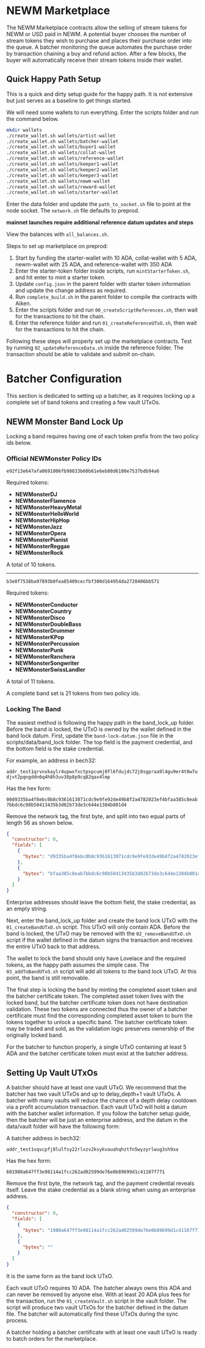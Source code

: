 # NEWM Marketplace

The NEWM Marketplace contracts allow the selling of stream tokens for NEWM or USD paid in NEWM. A potential buyer chooses the number of stream tokens they wish to purchase and places their purchase order into the queue. A batcher monitoring the queue automates the purchase order by transaction chaining a buy and refund action. After a few blocks, the buyer will automatically receive their stream tokens inside their wallet.

## Quick Happy Path Setup

This is a quick and dirty setup guide for the happy path. It is not extensive but just serves as a baseline to get things started.

We will need some wallets to run everything. Enter the scripts folder and run the command below.

```bash
mkdir wallets
./create_wallet.sh wallets/artist-wallet
./create_wallet.sh wallets/batcher-wallet
./create_wallet.sh wallets/buyer1-wallet
./create_wallet.sh wallets/collat-wallet
./create_wallet.sh wallets/reference-wallet
./create_wallet.sh wallets/keeper1-wallet
./create_wallet.sh wallets/keeper2-wallet
./create_wallet.sh wallets/keeper3-wallet
./create_wallet.sh wallets/newm-wallet
./create_wallet.sh wallets/reward-wallet
./create_wallet.sh wallets/starter-wallet
```

Enter the data folder and update the `path_to_socket.sh` file to point at the node socket. The `network.sh` file defaults to preprod.

**mainnet launches require additional reference datum updates and steps**

View the balances with `all_balances.sh`. 

Steps to set up marketplace on preprod:

1. Start by funding the starter-wallet with 10 ADA, collat-wallet with 5 ADA, newm-wallet with 25 ADA, and reference-wallet with 350 ADA
2. Enter the starter-token folder inside scripts, run `mintStarterToken.sh`, and hit enter to mint a starter token.
3. Update `config.json` in the parent folder with starter token information and update the change address as required.
4. Run `complete_build.sh` in the parent folder to compile the contracts with Aiken.
5. Enter the scripts folder and run `00_createScriptReferences.sh`, then wait for the transactions to hit the chain.
6. Enter the reference folder and run `01_createReferenceUTxO.sh`, then wait for the transactions to hit the chain.

Following these steps will properly set up the marketplace contracts. Test by running `02_updateReferenceData.sh` inside the reference folder. The transaction should be able to validate and submit on-chain. 

# Batcher Configuration

This section is dedicated to setting up a batcher, as it requires locking up a complete set of band tokens and creating a few vault UTxOs.

## NEWM Monster Band Lock Up

Locking a band requires having one of each token prefix from the two policy ids below.

### Official NEWMonster Policy IDs

`e92f13e647afa0691006fb98833b60b61e6eb88d6180e7537bdb94a6`

Required tokens:

- **NEWMonsterDJ**
- **NEWMonsterFlamenco**
- **NEWMonsterHeavyMetal**
- **NEWMonsterHelloWorld**
- **NEWMonsterHipHop**
- **NEWMonsterJazz**
- **NEWMonsterOpera**
- **NEWMonsterPianist**
- **NEWMonsterReggae**
- **NEWMonsterRock**

A total of 10 tokens.

---

`b3e0f7538ba97893b0fea85409cecfbf300d164954da2728406bb571`

Required tokens:

- **NEWMonsterConductor**
- **NEWMonsterCountry**
- **NEWMonsterDisco**
- **NEWMonsterDoubleBass**
- **NEWMonsterDrummer**
- **NEWMonsterKPop**
- **NEWMonsterPercussion**
- **NEWMonsterPunk**
- **NEWMonsterRanchera**
- **NEWMonsterSongwriter**
- **NEWMonsterSwissLandler**

A total of 11 tokens.

A complete band set is 21 tokens from two policy ids.

### Locking The Band

The easiest method is following the happy path in the band_lock_up folder. Before the band is locked, the UTxO is owned by the wallet defined in the band lock datum. First, update the `band-lock-datum.json` file in the scripts/data/band_lock folder. The top field is the payment credential, and the bottom field is the stake credential.

For example, an address in bech32:

`addr_test1qrvnxkaylr4upwxfxctpxpcumj0fl6fdujdc72j8sgpraa9l4gu9er4t0w7udjvt2pqngddn6q4h8h3uv38p8p9cq82qav4lmp`

Has the hex form:

`00d9335ba4f8ebc0b8c9361613071cdc9e9fe92de49b8f2a4782023ef4bfaa385c8eab7bbdc6c98b50413435b3d02b73de3c644e1384b801d4`

Remove the network tag, the first byte, and split into two equal parts of length 56 as shown below.

```json
{
  "constructor": 0,
  "fields": [
    {
      "bytes": "d9335ba4f8ebc0b8c9361613071cdc9e9fe92de49b8f2a4782023ef4"
    },
    {
      "bytes": "bfaa385c8eab7bbdc6c98b50413435b3d02b73de3c644e1384b801d4"
    }
  ]
}
```

Enterprise addresses should leave the bottom field, the stake credential, as an empty string.

Next, enter the band_lock_up folder and create the band lock UTxO with the `01_createBandUTxO.sh` script. This UTxO will only contain ADA. Before the band is locked, the UTxO may be removed with the `02_removeBandUTxO.sh` script if the wallet defined in the datum signs the transaction and receives the entire UTxO back to that address.

The wallet to lock the band should only have Lovelace and the required tokens, as the happy path assumes the simple case. The `03_addToBandUTxO.sh` script will add all tokens to the band lock UTxO. At this point, the band is still removable.

The final step is locking the band by minting the completed asset token and the batcher certificate token. The completed asset token lives with the locked band, but the batcher certificate token does not have destination validation. These two tokens are connected thus the owner of a batcher certificate must find the corresponding completed asset token to burn the tokens together to unlock a specific band. The batcher certificate token may be traded and sold, as the validation logic preserves ownership of the originally locked band.

For the batcher to function properly, a single UTxO containing at least 5 ADA and the batcher certificate token must exist at the batcher address.

## Setting Up Vault UTxOs

A batcher should have at least one vault UTxO. We recommend that the batcher has two vault UTxOs and up to delay_depth+1 vault UTxOs. A batcher with many vaults will reduce the chance of a depth delay cooldown via a profit accumulation transaction. Each vault UTxO will hold a datum with the batcher wallet information. If you follow the batcher setup guide, then the batcher will be just an enterprise address, and the datum in the data/vault folder will have the following form:

A batcher address in bech32:

`addr_test1vqvcpfj8lulfsy22rlxzv2ksykvauahqhztfn5wyzyrlwug3sh9xa`

Has the hex form:

`601980a647ff3e98114a1fcc262ad02599de76e0b89699d1c41107f771`

Remove the first byte, the network tag, and the payment credential reveals itself. Leave the stake credential as a blank string when using an enterprise address.

```json
{
  "constructor": 0,
  "fields": [
    {
      "bytes": "1980a647ff3e98114a1fcc262ad02599de76e0b89699d1c41107f771"
    },
    {
      "bytes": ""
    }
  ]
}
```

It is the same form as the band lock UTxO.

Each vault UTxO requires 10 ADA. The batcher always owns this ADA and can never be removed by anyone else. With at least 20 ADA plus fees for the transaction, run the `01_createVault.sh` script in the vault folder. The script will produce two vault UTxOs for the batcher defined in the datum file. The batcher will automatically find these UTxOs during the sync process.

A batcher holding a batcher certificate with at least one vault UTxO is ready to batch orders for the marketplace.

